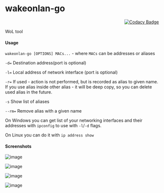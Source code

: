 # wakeonlan-go

<div align="right">

[![Codacy Badge](https://app.codacy.com/project/badge/Grade/1ad5e14314a44a37a287969eef46bd40)](https://www.codacy.com/gh/DanArmor/wakeonlan-go/dashboard?utm_source=github.com&amp;utm_medium=referral&amp;utm_content=DanArmor/wakeonlan-go&amp;utm_campaign=Badge_Grade)

</div>

WoL tool

#### Usage 
```wakeonlan-go [OPTIONS] MACs...``` - where ```MACs``` can be addresses or aliases

  `-d=`         Destination address(port is optional)
  
  `-l=`         Local address of network interface (port is optional)
  
  `-r=`         If used - action is not performed, but is recorded as alias to given name. If you use alias inside other alias - it will be deep copy,
              so you can delete used alias in the future.
              
  `-s`          Show list of aliases
  
  `--rm=`   Remove alias with a given name

On Windows you can get list of your networking interfaces and their addresses with `ipconfig` to use with `-l`/`-d` flags.

On Linux you can do it with `ip address show`

#### Screenshots

![image](https://user-images.githubusercontent.com/39347109/227588346-c22f7a40-dcb1-4ceb-8147-72dd6b737d93.png)

![image](https://user-images.githubusercontent.com/39347109/227588667-460df642-2320-4f15-a55c-210d1efd9b0c.png)

![image](https://user-images.githubusercontent.com/39347109/227588943-6cf841a5-0232-4751-b33d-4681ec51c96a.png)

![image](https://user-images.githubusercontent.com/39347109/227590749-fb688d08-65fc-4150-9efd-68bee548952f.png)

